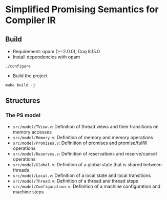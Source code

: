 # Simplified Promising Semantics for Compiler IR


## Build

- Requirement: opam (>=2.0.0), Coq 8.15.0
- Install dependencies with opam
```
./configure
```
- Build the project
```
make build -j
```


## Structures

### The PS model
- `src/model/TView.v`: Definition of thread views and their transitions on memory accesses
- `src/model/Memory.v`: Definition of memory and memory operations
- `src/model/Promises.v`: Definition of promises and promise/fulfill operations
- `src/model/Reserves.v`: Definition of reservations and reserve/cancel operations
- `src/model/Global.v`: Definition of a global state that is shared between threads
- `src/model/Local.v`: Definition of a local state and local transitions
- `src/model/Thread.v`: Definition of a thread and thread steps
- `src/model/Configuration.v`: Definition of a machine configuration and machine steps

